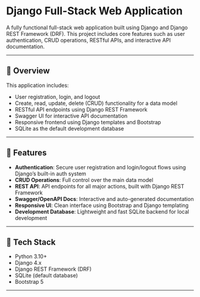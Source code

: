 # Django Full-Stack Web Application

A fully functional full-stack web application built using Django and Django REST Framework (DRF). This project includes core features such as user authentication, CRUD operations, RESTful APIs, and interactive API documentation.

---

## 🚀 Overview

This application includes:

- User registration, login, and logout
- Create, read, update, delete (CRUD) functionality for a data model
- RESTful API endpoints using Django REST Framework
- Swagger UI for interactive API documentation
- Responsive frontend using Django templates and Bootstrap
- SQLite as the default development database

---

## 🔧 Features

- **Authentication**: Secure user registration and login/logout flows using Django’s built-in auth system  
- **CRUD Operations**: Full control over the main data model  
- **REST API**: API endpoints for all major actions, built with Django REST Framework  
- **Swagger/OpenAPI Docs**: Interactive and auto-generated documentation  
- **Responsive UI**: Clean interface using Bootstrap and Django templating  
- **Development Database**: Lightweight and fast SQLite backend for local development

---

## 🧩 Tech Stack

- Python 3.10+
- Django 4.x
- Django REST Framework (DRF)
- SQLite (default database)
- Bootstrap 5
---
